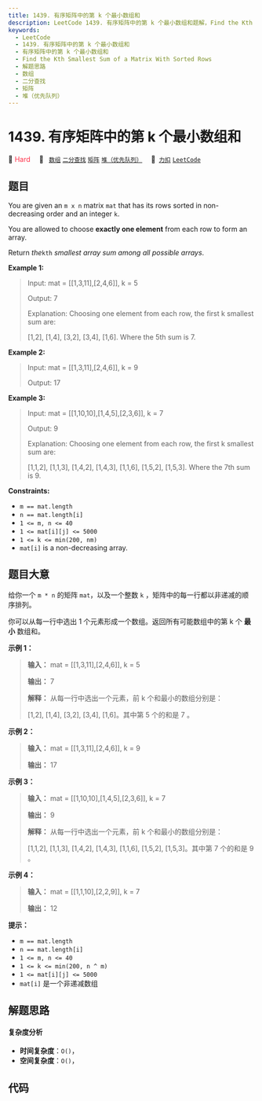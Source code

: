 ```yaml
---
title: 1439. 有序矩阵中的第 k 个最小数组和
description: LeetCode 1439. 有序矩阵中的第 k 个最小数组和题解，Find the Kth Smallest Sum of a Matrix With Sorted Rows，包含解题思路、复杂度分析以及完整的 JavaScript 代码实现。
keywords:
  - LeetCode
  - 1439. 有序矩阵中的第 k 个最小数组和
  - 有序矩阵中的第 k 个最小数组和
  - Find the Kth Smallest Sum of a Matrix With Sorted Rows
  - 解题思路
  - 数组
  - 二分查找
  - 矩阵
  - 堆（优先队列）
---
```


# 1439. 有序矩阵中的第 k 个最小数组和

🔴 <font color=#ff334b>Hard</font>&emsp; 🔖&ensp; [`数组`](/tag/array.md) [`二分查找`](/tag/binary-search.md) [`矩阵`](/tag/matrix.md) [`堆（优先队列）`](/tag/heap-priority-queue.md)&emsp; 🔗&ensp;[`力扣`](https://leetcode.cn/problems/find-the-kth-smallest-sum-of-a-matrix-with-sorted-rows) [`LeetCode`](https://leetcode.com/problems/find-the-kth-smallest-sum-of-a-matrix-with-sorted-rows)

## 题目

You are given an `m x n` matrix `mat` that has its rows sorted in non-
decreasing order and an integer `k`.

You are allowed to choose **exactly one element** from each row to form an
array.

Return _the_`kth` _smallest array sum among all possible arrays_.



**Example 1:**

> Input: mat = [[1,3,11],[2,4,6]], k = 5
> 
> Output: 7
> 
> Explanation: Choosing one element from each row, the first k smallest sum are:
> 
> [1,2], [1,4], [3,2], [3,4], [1,6]. Where the 5th sum is 7.

**Example 2:**

> Input: mat = [[1,3,11],[2,4,6]], k = 9
> 
> Output: 17

**Example 3:**

> Input: mat = [[1,10,10],[1,4,5],[2,3,6]], k = 7
> 
> Output: 9
> 
> Explanation: Choosing one element from each row, the first k smallest sum are:
> 
> [1,1,2], [1,1,3], [1,4,2], [1,4,3], [1,1,6], [1,5,2], [1,5,3]. Where the 7th sum is 9.  

**Constraints:**

  * `m == mat.length`
  * `n == mat.length[i]`
  * `1 <= m, n <= 40`
  * `1 <= mat[i][j] <= 5000`
  * `1 <= k <= min(200, nm)`
  * `mat[i]` is a non-decreasing array.


## 题目大意

给你一个 `m * n` 的矩阵 `mat`，以及一个整数 `k` ，矩阵中的每一行都以非递减的顺序排列。

你可以从每一行中选出 1 个元素形成一个数组。返回所有可能数组中的第 k 个 **最小** 数组和。



**示例 1：**

> 
> 
> 
> 
> 
> **输入：** mat = [[1,3,11],[2,4,6]], k = 5
> 
> **输出：** 7
> 
> **解释：** 从每一行中选出一个元素，前 k 个和最小的数组分别是：
> 
> [1,2], [1,4], [3,2], [3,4], [1,6]。其中第 5 个的和是 7 。  

**示例 2：**

> 
> 
> 
> 
> 
> **输入：** mat = [[1,3,11],[2,4,6]], k = 9
> 
> **输出：** 17
> 
> 

**示例 3：**

> 
> 
> 
> 
> 
> **输入：** mat = [[1,10,10],[1,4,5],[2,3,6]], k = 7
> 
> **输出：** 9
> 
> **解释：** 从每一行中选出一个元素，前 k 个和最小的数组分别是：
> 
> [1,1,2], [1,1,3], [1,4,2], [1,4,3], [1,1,6], [1,5,2], [1,5,3]。其中第 7 个的和是 9 。 
> 
> 

**示例 4：**

> 
> 
> 
> 
> 
> **输入：** mat = [[1,1,10],[2,2,9]], k = 7
> 
> **输出：** 12
> 
> 



**提示：**

  * `m == mat.length`
  * `n == mat.length[i]`
  * `1 <= m, n <= 40`
  * `1 <= k <= min(200, n ^ m)`
  * `1 <= mat[i][j] <= 5000`
  * `mat[i]` 是一个非递减数组


## 解题思路

#### 复杂度分析

- **时间复杂度**：`O()`，
- **空间复杂度**：`O()`，

## 代码

```javascript

```